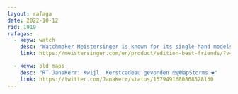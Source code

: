 ```yaml
---
layout: rafaga
date: 2022-10-12
rid: 1919
rafagas:
  - keyw: watch
    desc: "Watchmaker Meistersinger is known for its single-hand models, and has released a special edition Best Friends with images of the Moon and Earth on the dial and another with just the Earth (both of which like enough)"
    link: https://meistersinger.com/en/product/edition-best-friends/?v=04c19fa1e772

  - keyw: old maps
    desc: "RT JanaKerr: Kwijl. Kerstcadeau gevonden 🤓@MapStorms ❤️"
    link: https://twitter.com/JanaKerr/status/1579491680868528130
---
```


